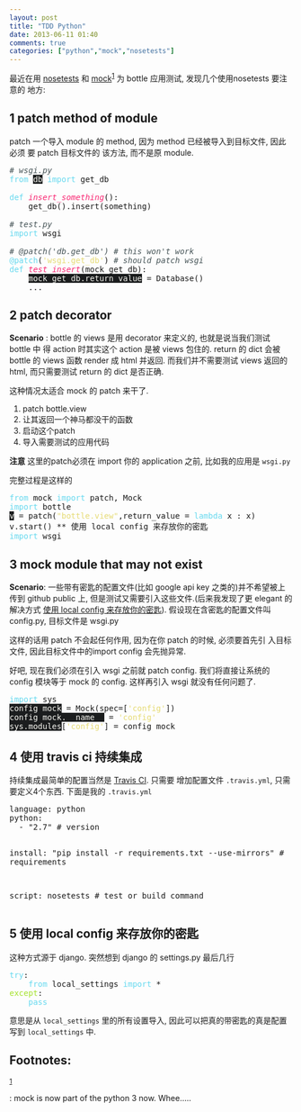 ```yaml
---
layout: post
title: "TDD Python"
date: 2013-06-11 01:40
comments: true
categories: ["python","mock","nosetests"]
---
```

<p>
最近在用 <a href="https://nose.readthedocs.org/en/latest/">nosetests</a> 和 <a href="https://pypi.python.org/pypi/mock">mock</a><sup><a id="fnr.1" name="fnr.1" class="footref" href="#fn.1">1</a></sup> 为 bottle 应用测试, 发现几个使用nosetests 要注意的
地方:
</p>
<div id="outline-container-sec-1" class="outline-2">
<h2 id="sec-1"><span class="section-number-2">1</span> patch method of module</h2>
<div class="outline-text-2" id="text-1">
<p>
patch 一个导入 module 的 method, 因为 method 已经被导入到目标文件, 因此必须
要 patch 目标文件的 该方法, 而不是原 module.
</p>
<div class="org-src-container">

<pre class="src src-python"><span style="color: #465457; font-style: italic;"># </span><span style="color: #465457; font-style: italic;">wsgi.py</span>
<span style="color: #66D9EF;">from</span> <span style="color: #F8F8F2; background-color: #1B1D1E;">db</span> <span style="color: #66D9EF;">import</span> get_db

<span style="color: #66D9EF;">def</span> <span style="color: #F92672; font-style: italic;">insert_something</span>():
    get_db().insert(something)

<span style="color: #465457; font-style: italic;"># </span><span style="color: #465457; font-style: italic;">test.py</span>
<span style="color: #66D9EF;">import</span> wsgi

<span style="color: #465457; font-style: italic;"># </span><span style="color: #465457; font-style: italic;">@patch('db.get_db') # this won't work</span>
<span style="color: #66D9EF;">@patch</span>(<span style="color: #E6DB74;">'wsgi.get_db'</span>) <span style="color: #465457; font-style: italic;"># should patch wsgi</span>
<span style="color: #66D9EF;">def</span> <span style="color: #F92672; font-style: italic;">test_insert</span>(mock_get_db):
    <span style="color: #F8F8F2; background-color: #1B1D1E;">mock_get_db.return_value</span> = Database()
    ...
</pre>
</div>
</div>
</div>
<div id="outline-container-sec-2" class="outline-2">
<h2 id="sec-2"><span class="section-number-2">2</span> patch decorator</h2>
<div class="outline-text-2" id="text-2">
<p>
<b>Scenario</b> : bottle 的 views 是用 decorator 来定义的, 也就是说当我们测试 bottle 中
得 action 时其实这个 action 是被 views 包住的. return 的 dict 会被
bottle 的 views 函数 render 成 html 并返回. 而我们并不需要测试 views
返回的 html, 而只需要测试 return 的 dict 是否正确.
</p>

<p>
这种情况太适合 mock 的 patch 来干了.
</p>
<ol class="org-ol">
<li>patch bottle.view
</li>
<li>让其返回一个神马都没干的函数
</li>
<li>启动这个patch
</li>
<li>导入需要测试的应用代码
</li>
</ol>
<p>
<b>注意</b> 这里的patch必须在 import 你的 application 之前, 比如我的应用是
<code>wsgi.py</code>
</p>

<p>
完整过程是这样的
</p>
<div class="org-src-container">

<pre class="src src-python"><span style="color: #66D9EF;">from</span> mock <span style="color: #66D9EF;">import</span> patch, Mock
<span style="color: #66D9EF;">import</span> bottle
<span style="color: #F8F8F2; background-color: #1B1D1E;">v</span> = patch(<span style="color: #E6DB74;">"bottle.view"</span>,return_value = <span style="color: #66D9EF;">lambda</span> x : x)
v.start() ** &#20351;&#29992; local config &#26469;&#23384;&#25918;&#20320;&#30340;&#23494;&#21273;
<span style="color: #66D9EF;">import</span> wsgi
</pre>
</div>
</div>
</div>
<div id="outline-container-sec-3" class="outline-2">
<h2 id="sec-3"><span class="section-number-2">3</span> mock module that may not exist</h2>
<div class="outline-text-2" id="text-3">
<p>
<b>Scenario</b>: 一些带有密匙的配置文件(比如 google api key 之类的)并不希望被上传到 github public 上,
但是测试又需要引入这些文件.(后来我发现了更 elegant 的解决方式 <a href="#sec-5">使用
local config 来存放你的密匙</a>).
假设现在含密匙的配置文件叫 config.py, 目标文件是 wsgi.py
</p>

<p>
这样的话用 patch 不会起任何作用, 因为在你 patch 的时候, 必须要首先引
入目标文件, 因此目标文件中的import config 会先抛异常.
</p>

<p>
好吧, 现在我们必须在引入 wsgi 之前就 patch config. 我们将直接让系统的
config 模块等于 mock 的 config. 这样再引入 wsgi 就没有任何问题了.
</p>

<div class="org-src-container">

<pre class="src src-python"><span style="color: #66D9EF;">import</span> sys
<span style="color: #F8F8F2; background-color: #1B1D1E;">config_mock</span> = Mock(spec=[<span style="color: #E6DB74;">'config'</span>])
<span style="color: #F8F8F2; background-color: #1B1D1E;">config_mock.__name__</span> = <span style="color: #E6DB74;">'config'</span>
<span style="color: #F8F8F2; background-color: #1B1D1E;">sys.modules</span>[<span style="color: #E6DB74;">'config'</span>] = config_mock
</pre>
</div>
</div>
</div>

<div id="outline-container-sec-4" class="outline-2">
<h2 id="sec-4"><span class="section-number-2">4</span> 使用 travis ci 持续集成</h2>
<div class="outline-text-2" id="text-4">
<p>
持续集成最简单的配置当然是 <a href="http://travis-ci.org/">Travis CI</a>. 只需要 增加配置文件
<code>.travis.yml</code>, 只需要定义4个东西.
下面是我的 <code>.travis.yml</code>
</p>
<pre class="example">
language: python
python:
  - "2.7" # version

install: "pip install -r requirements.txt --use-mirrors"  # requirements

script: nosetests  # test or build command
</pre>
</div>
</div>

<div id="outline-container-sec-5" class="outline-2">
<h2 id="sec-5"><span class="section-number-2">5</span> 使用 local config 来存放你的密匙</h2>
<div class="outline-text-2" id="text-5">
<p>
这种方式源于 django. 突然想到 django 的 settings.py 最后几行
</p>

<div class="org-src-container">

<pre class="src src-python"><span style="color: #66D9EF;">try</span>:
    <span style="color: #66D9EF;">from</span> local_settings <span style="color: #66D9EF;">import</span> *
<span style="color: #A6E22E;">except</span>:
    <span style="color: #66D9EF;">pass</span>
</pre>
</div>

<p>
意思是从 <code>local_settings</code> 里的所有设置导入, 因此可以把真的带密匙的真是配置
写到 <code>local_settings</code> 中.
</p>
</div>
</div>
<div id="footnotes">
<h2 class="footnotes">Footnotes: </h2>
<div id="text-footnotes">

<div class="footdef"><sup><a id="fn.1" name="fn.1" class="footnum" href="#fnr.1">1</a></sup> <p class="footpara">
: mock is now part of the python 3 now. Whee&#x2026;..
</p></div>


</div>
</div>
